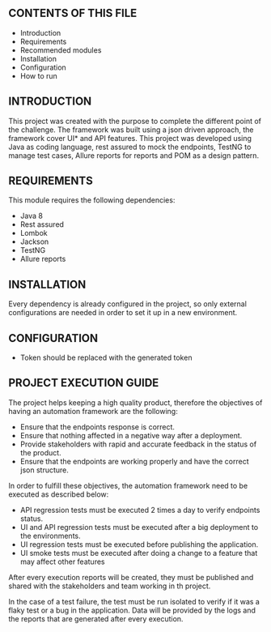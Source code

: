CONTENTS OF THIS FILE
---------------------

* Introduction
* Requirements
* Recommended modules
* Installation
* Configuration
* How to run

INTRODUCTION
------------

This project was created with the purpose to complete the different point of the challenge. The framework was built using
a json driven approach, the framework cover UI* and API features. This project was developed using Java as coding language,
rest assured to mock the endpoints, TestNG to manage test cases, Allure reports for reports and POM
as a design pattern.


REQUIREMENTS
------------

This module requires the following dependencies:

* Java 8 
* Rest assured
* Lombok
* Jackson
* TestNG
* Allure reports


INSTALLATION
------------
Every dependency is already configured in the project, so only external configurations are needed in order to set it up in a new environment.


CONFIGURATION
-------------

* Token should be replaced with the generated token


PROJECT EXECUTION GUIDE
-------------
The project helps keeping a high quality product, therefore the objectives of having an automation framework are the following:

* Ensure that the endpoints response is correct.
* Ensure that nothing affected in a negative way after a deployment.
* Provide stakeholders with rapid and accurate feedback in the status of the product.
* Ensure that the endpoints are working properly and have the correct json structure.

In order to fulfill these objectives, the automation framework need to be executed as described below:
* API regression tests must be executed 2 times a day to verify endpoints status.
* UI and API regression tests must be executed after a big deployment to the environments.
* UI regression tests must be executed before publishing the application.
* UI smoke tests must be executed after doing a change to a feature that may affect other features

After every execution reports will be created, they must be published and shared with the stakeholders and team working
in th project.

In the case of a test failure, the test must be run isolated to verify if it was a flaky test or a bug
in the application. Data will be provided by the logs and the reports that are generated after every execution.